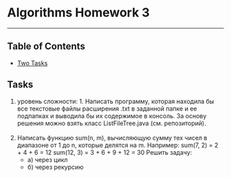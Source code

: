# Algorithms Homework 3

---
## Table of Contents
* [Two Tasks](./src/main/java/org/example/Main.java)

## Tasks

1. уровень сложности: 1. Написать программу, которая 
находила бы все текстовые файлы расширения .txt в 
заданной папке и ее подпапках и выводила бы их 
содержимое в консоль. За основу решения можно взять 
класс ListFileTree.java (см. репозиторий).<br><br>
2. Написать функцию sum(n, m), вычисляющую сумму тех 
чисел в диапазоне от 1 до n, которые делятся на m.
Например:
sum(7, 2) = 2 + 4 + 6 = 12
sum(12, 3) = 3 + 6 + 9 + 12 = 30
Решить задачу:
    * а) через цикл
    * б) через рекурсию
